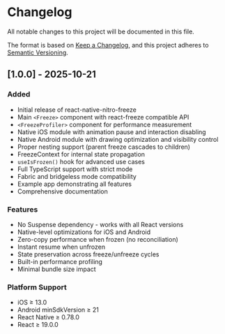 # Changelog

All notable changes to this project will be documented in this file.

The format is based on [Keep a Changelog](https://keepachangelog.com/en/1.0.0/),
and this project adheres to [Semantic Versioning](https://semver.org/spec/v2.0.0.html).

## [1.0.0] - 2025-10-21

### Added

- Initial release of react-native-nitro-freeze
- Main `<Freeze>` component with react-freeze compatible API
- `<FreezeProfiler>` component for performance measurement
- Native iOS module with animation pause and interaction disabling
- Native Android module with drawing optimization and visibility control
- Proper nesting support (parent freeze cascades to children)
- FreezeContext for internal state propagation
- `useIsFrozen()` hook for advanced use cases
- Full TypeScript support with strict mode
- Fabric and bridgeless mode compatibility
- Example app demonstrating all features
- Comprehensive documentation

### Features

- No Suspense dependency - works with all React versions
- Native-level optimizations for iOS and Android
- Zero-copy performance when frozen (no reconciliation)
- Instant resume when unfrozen
- State preservation across freeze/unfreeze cycles
- Built-in performance profiling
- Minimal bundle size impact

### Platform Support

- iOS ≥ 13.0
- Android minSdkVersion ≥ 21
- React Native ≥ 0.78.0
- React ≥ 19.0.0


